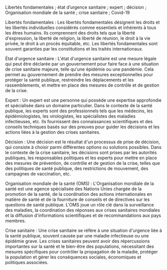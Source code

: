 Libertés fondamentales ; état d’urgence sanitaire ; expert ; décision ; Organisation mondiale de la santé ; crise sanitaire ; Covid-19

Libertés fondamentales : Les libertés fondamentales désignent les droits et les libertés individuelles considérés comme essentiels et inhérents à tous les êtres humains. Ils comprennent des droits tels que la liberté d'expression, la liberté de religion, la liberté de réunion, le droit à la vie privée, le droit à un procès équitable, etc. Les libertés fondamentales sont souvent garanties par les constitutions et les traités internationaux.

État d'urgence sanitaire : L'état d'urgence sanitaire est une mesure légale qui peut être déclarée par un gouvernement pour faire face à une situation de crise sanitaire majeure, telle qu'une épidémie ou une pandémie. Cela permet au gouvernement de prendre des mesures exceptionnelles pour protéger la santé publique, restreindre les déplacements et les rassemblements, et mettre en place des mesures de contrôle et de gestion de la crise.

Expert : Un expert est une personne qui possède une expertise approfondie et spécialisée dans un domaine particulier. Dans le contexte de la santé publique, les experts sont des professionnels tels que les médecins, les épidémiologistes, les virologistes, les spécialistes des maladies infectieuses, etc. Ils fournissent des connaissances scientifiques et des conseils techniques basés sur des preuves pour guider les décisions et les actions liées à la gestion des crises sanitaires.

Décision : Une décision est le résultat d'un processus de prise de décision, qui consiste à choisir parmi différentes options ou solutions possibles. Dans le contexte de la crise sanitaire, les décisions sont prises par les autorités publiques, les responsables politiques et les experts pour mettre en place des mesures de prévention, de contrôle et de gestion de la crise, telles que des politiques de santé publique, des restrictions de mouvement, des campagnes de vaccination, etc.

Organisation mondiale de la santé (OMS) : L'Organisation mondiale de la santé est une agence spécialisée des Nations Unies chargée de la promotion de la santé, de la coordination des actions internationales en matière de santé et de la fourniture de conseils et de directives sur les questions de santé publique. L'OMS joue un rôle clé dans la surveillance des maladies, la coordination des réponses aux crises sanitaires mondiales et la diffusion d'informations scientifiques et de recommandations aux pays membres.

Crise sanitaire : Une crise sanitaire se réfère à une situation d'urgence liée à la santé publique, souvent causée par une maladie infectieuse ou une épidémie grave. Les crises sanitaires peuvent avoir des répercussions importantes sur la santé et le bien-être des populations, nécessitant des mesures spécifiques pour contrôler la propagation de la maladie, protéger la population et gérer les conséquences sociales, économiques et politiques associées.